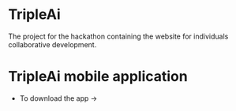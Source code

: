 # TripleAi
The project for the hackathon containing the website for individuals collaborative development.

# TripleAi mobile application
- To download the app -> 
